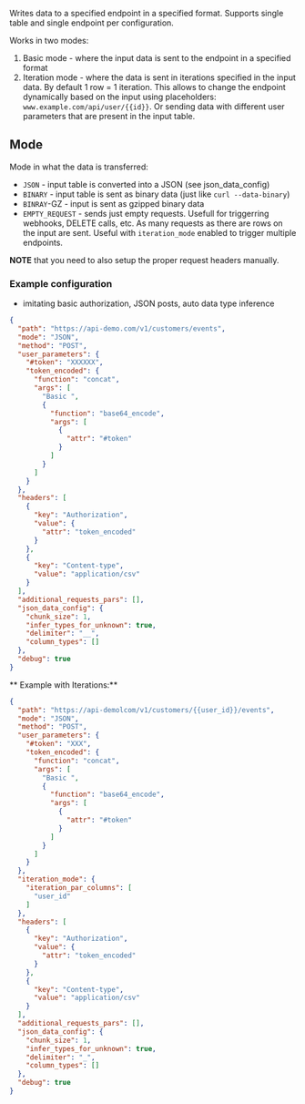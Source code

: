 Writes data to a specified endpoint in a specified format. Supports single table and single endpoint per configuration.

Works in two modes:

1. Basic mode - where the input data is sent to the endpoint in a specified format
2. Iteration mode - where the data is sent in iterations specified in the input data. By default 1 row = 1 iteration. 
This allows to change the endpoint dynamically based on the input using placeholders: `www.example.com/api/user/{{id}}`.
Or sending data with different user parameters that are present in the input table.

## Mode

Mode in what the data is transferred:

- `JSON` - input table is converted into a JSON (see json_data_config)
- `BINARY` - input table is sent as binary data (just like `curl --data-binary`)
- `BINRAY`-GZ - input is sent as gzipped binary data
- `EMPTY_REQUEST` - sends just empty requests. Usefull for triggerring webhooks, DELETE calls, etc. 
As many requests as there are rows on the input are sent. Useful with `iteration_mode` enabled to trigger multiple endpoints.

**NOTE** that you need to also setup the proper request headers manually.



### Example configuration

- imitating basic authorization, JSON posts, auto data type inference

```json
{
  "path": "https://api-demo.com/v1/customers/events",
  "mode": "JSON",
  "method": "POST",
  "user_parameters": {
    "#token": "XXXXXX",
    "token_encoded": {
      "function": "concat",
      "args": [
        "Basic ",
        {
          "function": "base64_encode",
          "args": [
            {
              "attr": "#token"
            }
          ]
        }
      ]
    }
  },
  "headers": [
    {
      "key": "Authorization",
      "value": {
        "attr": "token_encoded"
      }
    },
    {
      "key": "Content-type",
      "value": "application/csv"
    }
  ],
  "additional_requests_pars": [],
  "json_data_config": {
    "chunk_size": 1,
    "infer_types_for_unknown": true,
    "delimiter": "__",
    "column_types": []
  },
  "debug": true
}
```


** Example with Iterations:**

```json
{
  "path": "https://api-demolcom/v1/customers/{{user_id}}/events",
  "mode": "JSON",
  "method": "POST",
  "user_parameters": {
    "#token": "XXX",
    "token_encoded": {
      "function": "concat",
      "args": [
        "Basic ",
        {
          "function": "base64_encode",
          "args": [
            {
              "attr": "#token"
            }
          ]
        }
      ]
    }
  },
  "iteration_mode": {
    "iteration_par_columns": [
      "user_id"
    ]
  },
  "headers": [
    {
      "key": "Authorization",
      "value": {
        "attr": "token_encoded"
      }
    },
    {
      "key": "Content-type",
      "value": "application/csv"
    }
  ],
  "additional_requests_pars": [],
  "json_data_config": {
    "chunk_size": 1,
    "infer_types_for_unknown": true,
    "delimiter": "_",
    "column_types": []
  },
  "debug": true
}
```